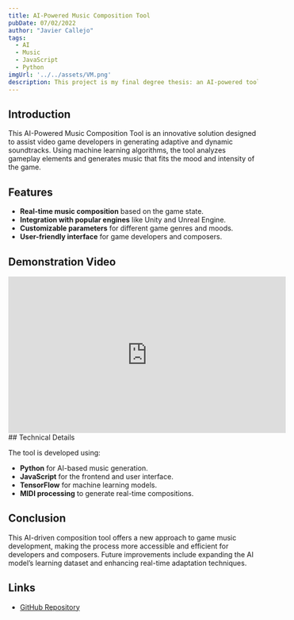 ```yaml
---
title: AI-Powered Music Composition Tool
pubDate: 07/02/2022
author: "Javier Callejo"
tags:
  - AI
  - Music
  - JavaScript
  - Python
imgUrl: '../../assets/VM.png'
description: This project is my final degree thesis: an AI-powered tool for automatic music composition designed for video games. The tool allows dynamic and adaptive music generation to enhance gameplay experiences.
---
```


## Introduction

This AI-Powered Music Composition Tool is an innovative solution designed to assist video game developers in generating adaptive and dynamic soundtracks. Using machine learning algorithms, the tool analyzes gameplay elements and generates music that fits the mood and intensity of the game.

## Features

- **Real-time music composition** based on the game state.
- **Integration with popular engines** like Unity and Unreal Engine.
- **Customizable parameters** for different game genres and moods.
- **User-friendly interface** for game developers and composers.

## Demonstration Video

<iframe width="560" height="315" src="https://www.youtube.com/embed/7NNvXebn5eg?si=dC7-ux9GE0pKV5MG" title="YouTube video player" frameborder="0" allow="accelerometer; autoplay; clipboard-write; encrypted-media; gyroscope; picture-in-picture; web-share" referrerpolicy="strict-origin-when-cross-origin" allowfullscreen></iframe>
## Technical Details

The tool is developed using:

- **Python** for AI-based music generation.
- **JavaScript** for the frontend and user interface.
- **TensorFlow** for machine learning models.
- **MIDI processing** to generate real-time compositions.

## Conclusion

This AI-driven composition tool offers a new approach to game music development, making the process more accessible and efficient for developers and composers. Future improvements include expanding the AI model’s learning dataset and enhancing real-time adaptation techniques.

## Links

- [GitHub Repository](https://github.com/miggon23/TFG_AsistenteComposicionConIA)
